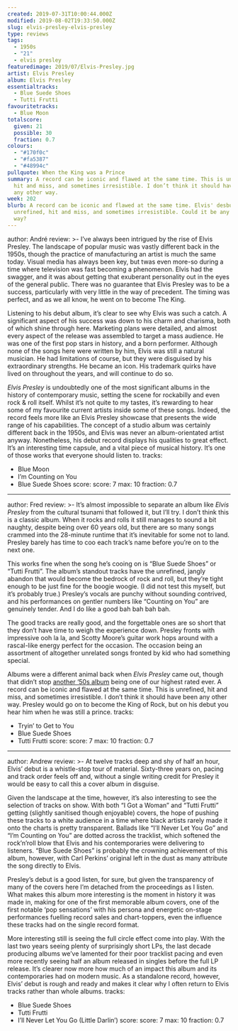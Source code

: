 ```yaml
---
created: 2019-07-31T10:00:44.000Z
modified: 2019-08-02T19:33:50.000Z
slug: elvis-presley-elvis-presley
type: reviews
tags:
  - 1950s
  - "21"
  - elvis presley
featuredimage: 2019/07/Elvis-Presley.jpg
artist: Elvis Presley
album: Elvis Presley
essentialtracks:
  - Blue Suede Shoes
  - Tutti Frutti
favouritetracks:
  - Blue Moon
totalscore:
  given: 21
  possible: 30
  fraction: 0.7
colours:
  - "#170f0c"
  - "#fa5387"
  - "#48994c"
pullquote: When the King was a Prince
summary: A record can be iconic and flawed at the same time. This is unrefined,
  hit and miss, and sometimes irresistible. I don’t think it should have been
  any other way.
week: 202
blurb: A record can be iconic and flawed at the same time. Elvis' desbut is
  unrefined, hit and miss, and sometimes irresistible. Could it be any other
  way?
---
```

author: André
review: >-
  I’ve always been intrigued by the rise of Elvis Presley. The landscape of
  popular music was vastly different back in the 1950s, though the practice of
  manufacturing an artist is much the same today. Visual media has always been
  key, but twas even more-so during a time where television was fast becoming a
  phenomenon. Elvis had the swagger, and it was about getting that exuberant
  personality out in the eyes of the general public. There was no guarantee that
  Elvis Presley was to be a success, particularly with very little in the way of
  precedent. The timing was perfect, and as we all know, he went on to become
  The King.


  Listening to his debut album, it’s clear to see why Elvis was such a catch. A significant aspect of his success was down to his charm and charisma, both of which shine through here. Marketing plans were detailed, and almost every aspect of the release was assembled to target a mass audience. He was one of the first pop stars in history, and a born performer. Although none of the songs here were written by him, Elvis was still a natural musician. He had limitations of course, but they were disguised by his extraordinary strengths. He became an icon. His trademark quirks have lived on throughout the years, and will continue to do so.


  *Elvis Presley* is undoubtedly one of the most significant albums in the history of contemporary music, setting the scene for rockabilly and even rock & roll itself. Whilst it’s not quite to my tastes, it’s rewarding to hear some of my favourite current artists inside some of these songs. Indeed, the record feels more like an Elvis Presley showcase that presents the wide range of his capabilities. The concept of a studio album was certainly different back in the 1950s, and Elvis was never an album-orientated artist anyway. Nonetheless, his debut record displays his qualities to great effect. It’s an interesting time capsule, and a vital piece of musical history. It’s one of those works that everyone should listen to.
tracks:
  - Blue Moon
  - ­­I’m Counting on You
  - ­­Blue Suede Shoes
score:
  score: 7
  max: 10
  fraction: 0.7
---
author: Fred
review: >-
  It’s almost impossible to separate an album like *Elvis Presley* from the
  cultural tsunami that followed it, but I’ll try. I don’t think this is a
  classic album. When it rocks and rolls it still manages to sound a bit
  naughty, despite being over 60 years old, but there are so many songs crammed
  into the 28-minute runtime that it’s inevitable for some not to land. Presley
  barely has time to coo each track’s name before you’re on to the next one.

  This works fine when the song he’s cooing on is “Blue Suede Shoes” or “Tutti Frutti”. The album’s standout tracks have the unrefined, jangly abandon that would become the bedrock of rock and roll, but they’re tight enough to be just fine for the boogie woogie. (I did not test this myself, but it’s probably true.) Presley’s vocals are punchy without sounding contrived, and his performances on gentler numbers like “Counting on You” are genuinely tender. And I do like a good bah bah bah bah.

  The good tracks are really good, and the forgettable ones are so short that they don’t have time to weigh the experience down. Presley fronts with impressive ooh la la, and Scotty Moore’s guitar work hops around with a rascal-like energy perfect for the occasion. The occasion being an assortment of altogether unrelated songs fronted by kid who had something special.

  Albums were a different animal back when *Elvis Presley* came out, though that didn’t stop [another ‘50s album](<https://audioxide.com/reviews/miles-davis-kind-of-blue/>) being one of our highest rated ever. A record can be iconic and flawed at the same time. This is unrefined, hit and miss, and sometimes irresistible. I don’t think it should have been any other way. Presley would go on to become the King of Rock, but on his debut you hear him when he was still a prince.
tracks:
  - Tryin’ to Get to You
  - ­­Blue Suede Shoes
  - ­­Tutti Frutti
score:
  score: 7
  max: 10
  fraction: 0.7
---
author: Andrew
review: >-
  At twelve tracks deep and shy of half an hour, Elvis’ debut is a whistle-stop
  tour of material. Sixty-three years on, pacing and track order feels off and,
  without a single writing credit for Presley it would be easy to call this a
  cover album in disguise.


  Given the landscape at the time, however, it’s also interesting to see the selection of tracks on show. With both “I Got a Woman” and “Tutti Frutti” getting (slightly sanitised though enjoyable) covers, the hope of pushing these tracks to a white audience in a time where black artists rarely made it onto the charts is pretty transparent. Ballads like “I’ll Never Let You Go” and “I’m Counting on You” are dotted across the tracklist, which softened the rock’n’roll blow that Elvis and his contemporaries were delivering to listeners. “Blue Suede Shoes” is probably the crowning achievement of this album, however, with Carl Perkins’ original left in the dust as many attribute the song directly to Elvis.


  Presley’s debut is a good listen, for sure, but given the transparency of many of the covers here I’m detached from the proceedings as I listen. What makes this album more interesting is the moment in history it was made in, making for one of the first memorable album covers, one of the first notable ‘pop sensations’ with his persona and energetic on-stage performances fuelling record sales and chart-toppers, even the influence these tracks had on the single record format.


  More interesting still is seeing the full circle effect come into play. With the last two years seeing plenty of surprisingly short LPs, the last decade producing albums we’ve lamented for their poor tracklist pacing and even more recently seeing half an album released in singles before the full LP release. It’s clearer now more how much of an impact this album and its contemporaries had on modern music. As a standalone record, however, Elvis’ debut is rough and ready and makes it clear why I often return to Elvis tracks rather than whole albums.
tracks:
  - Blue Suede Shoes
  - ­­Tutti Frutti
  - ­­I’ll Never Let You Go (Little Darlin’)
score:
  score: 7
  max: 10
  fraction: 0.7
